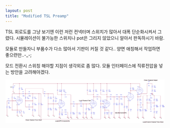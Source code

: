 ```yaml
---
layout: post
title: "Modified TSL Preamp"
---
```


TSL 회로도를 그냥 보기엔 이런 저런 컨넥터며 스위치가 많아서 대폭 단순화시켜서 그렸다. 시뮬레이션이 불가능한 스위치나 pot은 그리지 않았으니 알아서 판독하시기 바람.

모듈로 만들자니 부품수가 다소 많아서 기판이 커질 것 같다..
양면 애칭해서 작업하면 좋으련만..-_-;

모드 전환시 스위칭 해야할 지점이 생각외로 좀 많다. 모듈 인터페이스에 직류전압을 넣는 방안을 고려해야겠다. 

![image](/assets/images/3b02370dc8156b68ec50cb8ccc187661.png)


